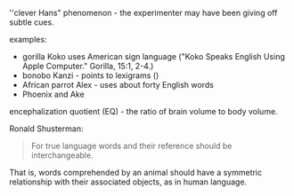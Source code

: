 
''clever Hans" phenomenon - the experimenter may have been giving off subtle cues.

examples:
- gorilla Koko uses American sign language ("Koko Speaks English Using  
Apple Computer." Gorilla, 15:1, 2-4.)
- bonobo Kanzi - points to lexigrams ()
- African parrot Alex - uses about forty English words
- Phoenix and Ake


encephalization quotient (EQ) - the ratio of brain volume to body volume.

Ronald Shusterman:
> For true language words and their reference should be interchangeable.

That is, words comprehended by an animal should have a symmetric relationship with their associated objects, as in human language.

